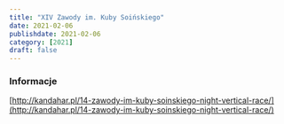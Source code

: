 ```yaml
---
title: "XIV Zawody im. Kuby Soińskiego"
date: 2021-02-06
publishdate: 2021-02-06
category: [2021]
draft: false
---
```


### Informacje
[http://kandahar.pl/14-zawody-im-kuby-soinskiego-night-vertical-race/](http://kandahar.pl/14-zawody-im-kuby-soinskiego-night-vertical-race/)
